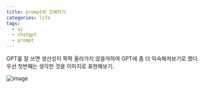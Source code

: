```yaml
---
title: prompt와 친해지기
categories: life
tags:
  - ai
  - chatgpt
  - prompt
---
```


GPT를 잘 쓰면 생산성이 팍팍 올라가지 않을까하여 GPT에 좀 더 익숙해져보기로 했다. 우선 첫번째는 생각한 것을 이미지로 표현해보기.

![image](/assets/images/DALL·E%202023-12-11%2021.51.07%20-%20A%20single,%20elegant%20brush%20stroke%20on%20a%20white%20canvas,%20depicting%20the%20simplicity%20and%20beauty%20of%20minimalism%20in%20art.%20The%20stroke%20is%20bold%20and%20confident,%20possibly.png)
